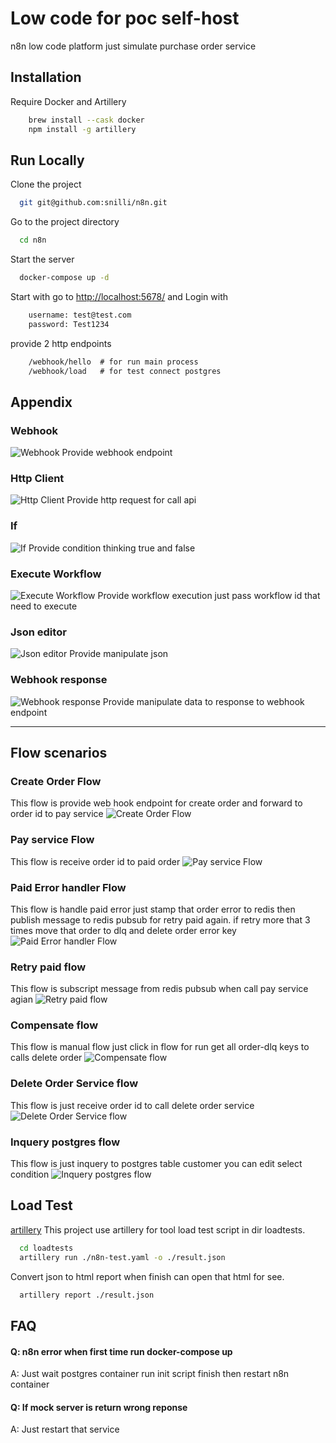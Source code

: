 
# Low code for poc self-host

n8n low code platform just simulate purchase order service


## Installation

Require Docker and Artillery

```bash
    brew install --cask docker
    npm install -g artillery
```


## Run Locally

Clone the project

```bash
  git git@github.com:snilli/n8n.git
```

Go to the project directory

```bash
  cd n8n
```

Start the server

```bash
  docker-compose up -d
```

Start with go to [http://localhost:5678/](http://localhost:5678/) and Login with

```txt
    username: test@test.com
    password: Test1234
```

provide 2 http endpoints
```txt
    /webhook/hello  # for run main process
    /webhook/load   # for test connect postgres
```

## Appendix

### Webhook
![Webhook](./images/8.png)
Provide webhook endpoint

### Http Client
![Http Client](./images/9.png)
Provide http request for call api 

### If
![If](./images/10.png)
Provide condition thinking true and false

### Execute Workflow
![Execute Workflow](./images/11.png)
Provide workflow execution just pass workflow id that need to execute

### Json editor
![Json editor](./images/12.png)
Provide manipulate json

### Webhook response
![Webhook response](./images/13.png)
Provide manipulate data to response to webhook endpoint

---

## Flow scenarios

### Create Order Flow

This flow is provide web hook endpoint for create order and forward to order id to pay service
![Create Order Flow](./images/1.png)

### Pay service Flow

This flow is receive order id to paid order
![Pay service Flow](./images/2.png)

### Paid Error handler Flow

This flow is handle paid error just stamp that order error to redis then publish message to redis pubsub for retry  paid again. if retry more that 3 times move that order to dlq and delete order error key
![Paid Error handler Flow](./images/3.png)

### Retry paid flow

This flow is subscript message from redis pubsub when call pay service agian
![Retry paid flow](./images/4.png)

### Compensate flow

This flow is manual flow just click in flow for run get all order-dlq keys to calls delete order
![Compensate flow](./images/6.png)

### Delete Order Service flow

This flow is just receive order id to call delete order service
![Delete Order Service flow](./images/5.png)

### Inquery postgres flow

This flow is just inquery to postgres table customer you can edit select condition
![Inquery postgres flow](./images/7.png)

## Load Test 
[artillery](https://www.artillery.io/)
This project use artillery for tool load test script in dir loadtests.

```bash
  cd loadtests
  artillery run ./n8n-test.yaml -o ./result.json
```

Convert json to html report when finish can open that html for see.

```bash
  artillery report ./result.json
```

## FAQ

#### Q: n8n error when first time run docker-compose up

A: Just wait postgres container run init script finish then restart n8n container

#### Q: If mock server is return wrong reponse

A: Just restart that service